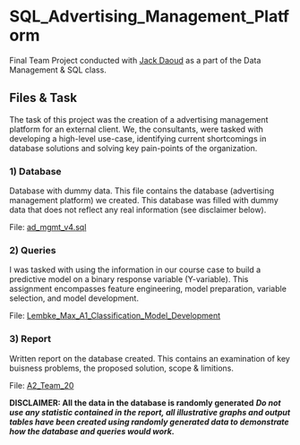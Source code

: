 # SQL_Advertising_Management_Platform
Final Team Project conducted with [Jack Daoud](https://github.com/JackDaoud) as a part of the Data Management & SQL class. 

## Files & Task
The task of this project was the creation of a advertising management platform for an external client. We, the consultants, were tasked with developing a high-level use-case, identifying current shortcomings in database solutions and solving key pain-points of the organization. 

### 1) Database 
Database with dummy data. This file contains the database (advertising management platform) we created. This database was filled with dummy data that does not reflect any real information (see disclaimer below).  

File: [ad_mgmt_v4.sql](https://github.com/maxlembke/SQL_Advertising_Management_Platform/blob/main/ad_mgmt_v4.sql)

### 2) Queries 
I was tasked with using the information in our course case to build a predictive model on a binary response variable (Y-variable). This assignment encompasses feature engineering, model preparation, variable selection, and model development.

File: [Lembke_Max_A1_Classification_Model_Development](https://github.com/maxlembke/ML_Classification_Apprentice_Chef/blob/main/Lembke_Max_A1_Classification_Model_Development.ipynb)

### 3) Report 
Written report on the database created. This contains an examination of key buisness problems, the proposed solution, scope & limitions. 

File: [A2_Team_20](https://github.com/maxlembke/SQL_Advertising_Management_Platform/blob/main/A2_Team_20.pdf)

**DISCLAIMER: All the data in the database is randomly generated**
***Do not use any statistic contained in the report, all illustrative graphs and output tables have been created using randomly generated data to demonstrate how the database and queries would work.***
